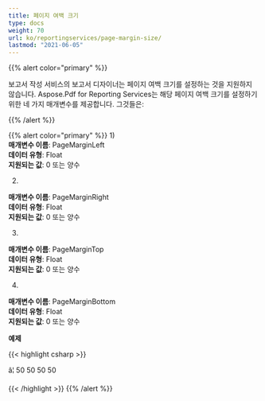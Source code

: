 ```yaml
---
title: 페이지 여백 크기
type: docs
weight: 70
url: ko/reportingservices/page-margin-size/
lastmod: "2021-06-05"
---
```


{{% alert color="primary" %}}

보고서 작성 서비스의 보고서 디자이너는 페이지 여백 크기를 설정하는 것을 지원하지 않습니다. Aspose.Pdf for Reporting Services는 해당 페이지 여백 크기를 설정하기 위한 네 가지 매개변수를 제공합니다. 그것들은:

{{% /alert %}}

{{% alert color="primary" %}}
1)  
**매개변수 이름**: PageMarginLeft  
**데이터 유형**: Float  
**지원되는 값**:  0 또는 양수

2)  
**매개변수 이름**: PageMarginRight  
**데이터 유형**: Float  
**지원되는 값**:  0 또는 양수

3)  
**매개변수 이름**: PageMarginTop  
**데이터 유형**: Float  
**지원되는 값**:  0 또는 양수

4)  
**매개변수 이름**: PageMarginBottom  
**데이터 유형**: Float  
**지원되는 값**:  0 또는 양수

**예제**

{{< highlight csharp >}}

<Render>
â¦
    <Extension Name="APPDF" Type=" Aspose.Pdf.ReportingServices.Renderer,Aspose.Pdf.ReportingServices ">
    <Configuration>
    <PageMarginLeft>50</PageMarginLeft>
    <PageMarginRight>50</PageMarginRight>
    <PageMarginTop>50</PageMarginTop>
    <PageMarginBottom>50</PageMarginBottom>
    </Configuration>
    </Extension>
</Render>

{{< /highlight >}}
{{% /alert %}}
